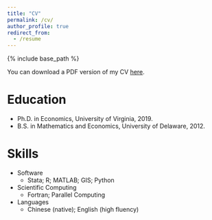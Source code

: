 ```yaml
---
title: "CV"
permalink: /cv/
author_profile: true
redirect_from:
  - /resume
---
```


{% include base_path %}

You can download a PDF version of my CV [here](https://www.dropbox.com/s/0ojx2k83u5jys5v/Lin_CV_June2020.pdf?dl=0).

Education
======
* Ph.D. in Economics, University of Virginia, 2019.
* B.S. in Mathematics and Economics, University of Delaware, 2012.

Skills
======
* Software
  * Stata; R; MATLAB; GIS; Python 
* Scientific Computing
  * Fortran; Parallel Computing
* Languages
  * Chinese (native); English (high fluency)  
